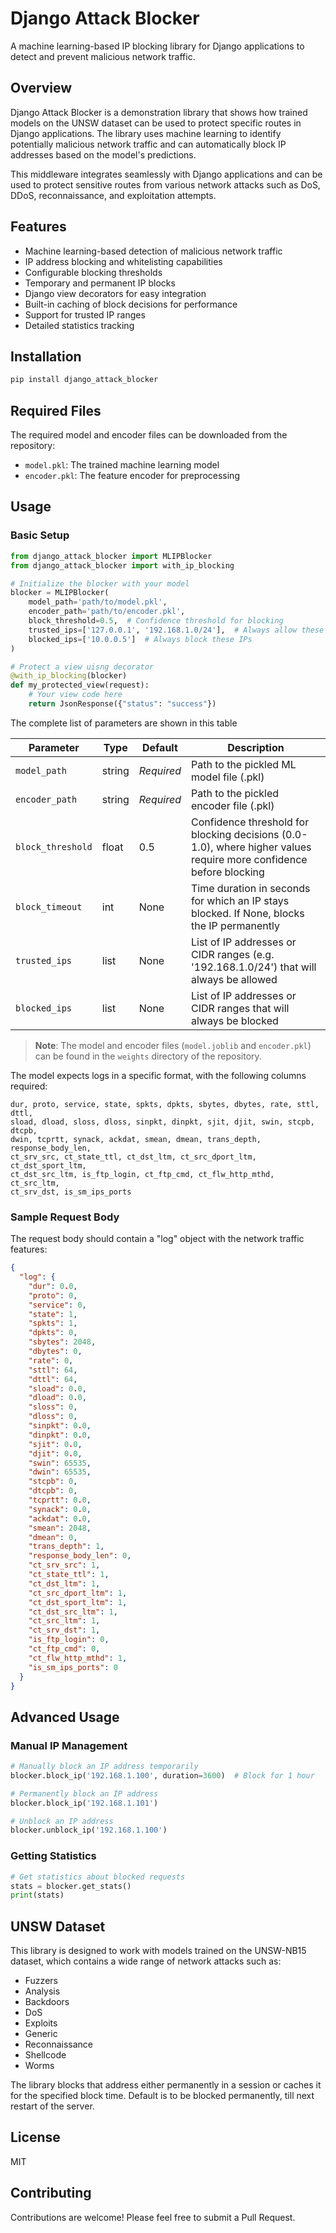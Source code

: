 # Django Attack Blocker

A machine learning-based IP blocking library for Django applications to detect and prevent malicious network traffic.

## Overview

Django Attack Blocker is a demonstration library that shows how trained models on the UNSW dataset can be used to protect specific routes in Django applications. The library uses machine learning to identify potentially malicious network traffic and can automatically block IP addresses based on the model's predictions.

This middleware integrates seamlessly with Django applications and can be used to protect sensitive routes from various network attacks such as DoS, DDoS, reconnaissance, and exploitation attempts.

## Features

- Machine learning-based detection of malicious network traffic
- IP address blocking and whitelisting capabilities
- Configurable blocking thresholds
- Temporary and permanent IP blocks
- Django view decorators for easy integration
- Built-in caching of block decisions for performance
- Support for trusted IP ranges
- Detailed statistics tracking

## Installation

```bash
pip install django_attack_blocker
```

## Required Files

The required model and encoder files can be downloaded from the repository:

- `model.pkl`: The trained machine learning model
- `encoder.pkl`: The feature encoder for preprocessing

## Usage

### Basic Setup

```python
from django_attack_blocker import MLIPBlocker
from django_attack_blocker import with_ip_blocking

# Initialize the blocker with your model
blocker = MLIPBlocker(
    model_path='path/to/model.pkl',
    encoder_path='path/to/encoder.pkl',
    block_threshold=0.5,  # Confidence threshold for blocking
    trusted_ips=['127.0.0.1', '192.168.1.0/24'],  # Always allow these IPs
    blocked_ips=['10.0.0.5']  # Always block these IPs
)

# Protect a view uisng decorator
@with_ip_blocking(blocker)
def my_protected_view(request):
    # Your view code here
    return JsonResponse({"status": "success"})
```

The complete list of parameters are shown in this table

| Parameter         | Type   | Default    | Description                                                                                                        |
| ----------------- | ------ | ---------- | ------------------------------------------------------------------------------------------------------------------ |
| `model_path`      | string | _Required_ | Path to the pickled ML model file (.pkl)                                                                           |
| `encoder_path`    | string | _Required_ | Path to the pickled encoder file (.pkl)                                                                            |
| `block_threshold` | float  | 0.5        | Confidence threshold for blocking decisions (0.0-1.0), where higher values require more confidence before blocking |
| `block_timeout`   | int    | None       | Time duration in seconds for which an IP stays blocked. If None, blocks the IP permanently                         |
| `trusted_ips`     | list   | None       | List of IP addresses or CIDR ranges (e.g. '192.168.1.0/24') that will always be allowed                            |
| `blocked_ips`     | list   | None       | List of IP addresses or CIDR ranges that will always be blocked                                                    |

> **Note**: The model and encoder files (`model.joblib` and `encoder.pkl`) can be found in the `weights` directory of the repository.

The model expects logs in a specific format, with the following columns required:

```
dur, proto, service, state, spkts, dpkts, sbytes, dbytes, rate, sttl, dttl,
sload, dload, sloss, dloss, sinpkt, dinpkt, sjit, djit, swin, stcpb, dtcpb,
dwin, tcprtt, synack, ackdat, smean, dmean, trans_depth, response_body_len,
ct_srv_src, ct_state_ttl, ct_dst_ltm, ct_src_dport_ltm, ct_dst_sport_ltm,
ct_dst_src_ltm, is_ftp_login, ct_ftp_cmd, ct_flw_http_mthd, ct_src_ltm,
ct_srv_dst, is_sm_ips_ports
```

### Sample Request Body

The request body should contain a "log" object with the network traffic features:

```json
{
  "log": {
    "dur": 0.0,
    "proto": 0,
    "service": 0,
    "state": 1,
    "spkts": 1,
    "dpkts": 0,
    "sbytes": 2048,
    "dbytes": 0,
    "rate": 0,
    "sttl": 64,
    "dttl": 64,
    "sload": 0.0,
    "dload": 0.0,
    "sloss": 0,
    "dloss": 0,
    "sinpkt": 0.0,
    "dinpkt": 0.0,
    "sjit": 0.0,
    "djit": 0.0,
    "swin": 65535,
    "dwin": 65535,
    "stcpb": 0,
    "dtcpb": 0,
    "tcprtt": 0.0,
    "synack": 0.0,
    "ackdat": 0.0,
    "smean": 2048,
    "dmean": 0,
    "trans_depth": 1,
    "response_body_len": 0,
    "ct_srv_src": 1,
    "ct_state_ttl": 1,
    "ct_dst_ltm": 1,
    "ct_src_dport_ltm": 1,
    "ct_dst_sport_ltm": 1,
    "ct_dst_src_ltm": 1,
    "ct_src_ltm": 1,
    "ct_srv_dst": 1,
    "is_ftp_login": 0,
    "ct_ftp_cmd": 0,
    "ct_flw_http_mthd": 1,
    "is_sm_ips_ports": 0
  }
}
```

## Advanced Usage

### Manual IP Management

```python
# Manually block an IP address temporarily
blocker.block_ip('192.168.1.100', duration=3600)  # Block for 1 hour

# Permanently block an IP address
blocker.block_ip('192.168.1.101')

# Unblock an IP address
blocker.unblock_ip('192.168.1.100')
```

### Getting Statistics

```python
# Get statistics about blocked requests
stats = blocker.get_stats()
print(stats)
```

## UNSW Dataset

This library is designed to work with models trained on the UNSW-NB15 dataset, which contains a wide range of network attacks such as:

- Fuzzers
- Analysis
- Backdoors
- DoS
- Exploits
- Generic
- Reconnaissance
- Shellcode
- Worms

The library blocks that address either permanently in a session or caches it for the specified block time. Default is to be blocked permanently, till next restart of the server.

## License

MIT

## Contributing

Contributions are welcome! Please feel free to submit a Pull Request.
